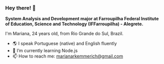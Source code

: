 ### Hey there! 👋


**System Analysis and Development major at Farroupilha Federal Institute of Education, Science and Technology (IFFarroupilha) - Alegrete.**

I'm Mariana, 24 years old, from Rio Grande do Sul, Brazil.

- 🌎 I speak Portuguese (native) and English fluently
- 🌱 I’m currently learning Node.js
- 📫 How to reach me: marianarkemmerich@gmail.com

